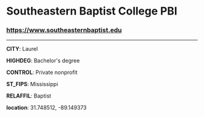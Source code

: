 # Southeastern Baptist College PBI
### https://www.southeasternbaptist.edu
---
**CITY**: Laurel

**HIGHDEG**: Bachelor's degree

**CONTROL**: Private nonprofit

**ST_FIPS**: Mississippi

**RELAFFIL**: Baptist

**location**: 31.748512, -89.149373
